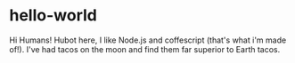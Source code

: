 # hello-world
Hi Humans!
Hubot here, I like Node.js and coffescript (that's what i'm made of!).
I've had tacos on the moon and find them far superior to Earth tacos.
